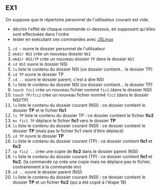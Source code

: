 ## EX1
On suppose que le répertoire personnel de l'utilisateur courant est vide. 
* décrire l'effet de chaque  commande ci-dessous, en supposant qu'elles sont effectuées dans l'ordre
* tester en exécutant ces commandes avec  [JSLinux](https://bellard.org/jslinux/vm.html?url=https://bellard.org/jslinux/buildroot-x86.cfg)

1. `cd ~` ouvre le dossier personnel de l'utilisateur
2. `mkdir NSI` crée un nouveau dossier `NSI` 
3. `mkdir NSI/TP`  crée un nouveau dossier `TP` dans le dossier `NSI` 
4. `cd NSI` ouvre le dossier NSI
5. `ls` liste le contenu du dossier NSI (ce dossier contient... le dossier TP)
6. `cd TP` ouvre le dossier TP
7. `cd ..` ouvre le dossier parent, c'est à dire NSI
8. `ls` liste le contenu du dossier NSI (ce dossier contient... le dossier TP)
9. `touch fic1` crée un nouveau fichier nommé `fic1` (dans le dossier NSI)
10. `touch TP/fic2`   crée un nouveau fichier nommé `fic2` (dans le dossier NSI/TP)
12. `ls` liste le contenu du dossier courant (NSI) : ce dossier contient  le dossier **TP** et le fichier **fic1**
13. `ls TP` liste le contenu du dossier TP : ce dossier contient le fichier **fic2**
14. `mv fic1 TP` déplace le fichier **fic1** vers le dossier **TP**
15. `ls` liste le contenu du dossier courant (NSI) : ce dossier contient  le dossier **TP** (mais pas le fichier fic1 vient d'être déplacé)
16. `cd TP` ouvre le dossier **TP**
17. `ls` liste le contenu du dossier courant (TP) : ce dossier contient **fic1** et **fic2**
18. `cp fic2 ..` crée une copie de **fic2** dans le dossier parent (NSI)
19. `ls` liste le contenu du dossier courant (TP) : ce dossier contient **fic1** et **fic2**. (la commande cp crée une copie mais ne déplace pas le fichier, contrairement à la commande mv)
20. `cd ..` ouvre le dossier parent (NSI)
21. `ls` liste le contenu du dossier courant (NSI) : ce dossier contient  le dossier **TP** et un fichier **fic2** (qui a été copié à l'étape 18)
